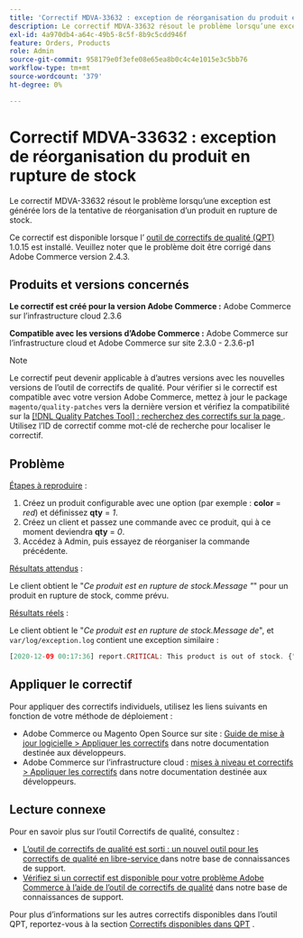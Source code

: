 ```yaml
---
title: 'Correctif MDVA-33632 : exception de réorganisation du produit en rupture de stock'
description: Le correctif MDVA-33632 résout le problème lorsqu’une exception est générée lors de la tentative de réorganisation d’un produit en rupture de stock.
exl-id: 4a970db4-a64c-49b5-8c5f-8b9c5cdd946f
feature: Orders, Products
role: Admin
source-git-commit: 958179e0f3efe08e65ea8b0c4c4e1015e3c5bb76
workflow-type: tm+mt
source-wordcount: '379'
ht-degree: 0%

---
```


# Correctif MDVA-33632 : exception de réorganisation du produit en rupture de stock

Le correctif MDVA-33632 résout le problème lorsqu’une exception est générée lors de la tentative de réorganisation d’un produit en rupture de stock.

Ce correctif est disponible lorsque l’ [outil de correctifs de qualité (QPT)](/help/announcements/adobe-commerce-announcements/magento-quality-patches-released-new-tool-to-self-serve-quality-patches.md) 1.0.15 est installé. Veuillez noter que le problème doit être corrigé dans Adobe Commerce version 2.4.3.

## Produits et versions concernés

**Le correctif est créé pour la version Adobe Commerce :** Adobe Commerce sur l’infrastructure cloud 2.3.6

**Compatible avec les versions d’Adobe Commerce :** Adobe Commerce sur l’infrastructure cloud et Adobe Commerce sur site 2.3.0 - 2.3.6-p1

>[!NOTE]
>
>Le correctif peut devenir applicable à d’autres versions avec les nouvelles versions de l’outil de correctifs de qualité. Pour vérifier si le correctif est compatible avec votre version Adobe Commerce, mettez à jour le package `magento/quality-patches` vers la dernière version et vérifiez la compatibilité sur la [[!DNL Quality Patches Tool] : recherchez des correctifs sur la page ](https://devdocs.magento.com/quality-patches/tool.html#patch-grid). Utilisez l’ID de correctif comme mot-clé de recherche pour localiser le correctif.

## Problème

<u>Étapes à reproduire</u> :

1. Créez un produit configurable avec une option (par exemple : **color** = *red*) et définissez **qty** = *1*.
1. Créez un client et passez une commande avec ce produit, qui à ce moment deviendra **qty** = *0*.
1. Accédez à Admin, puis essayez de réorganiser la commande précédente.

<u>Résultats attendus</u> :

Le client obtient le &quot;*Ce produit est en rupture de stock.Message &quot;*&quot; pour un produit en rupture de stock, comme prévu.

<u>Résultats réels</u> :

Le client obtient le &quot;*Ce produit est en rupture de stock.Message de*&quot;, et `var/log/exception.log` contient une exception similaire :

```php
[2020-12-09 00:17:36] report.CRITICAL: This product is out of stock. {"exception":"[object] (Magento\\Framework\\Exception\\LocalizedException(code: 0): This product is out of stock. at /vendor/magento/module-quote/Model/Quote.php:1711)"} []
```

## Appliquer le correctif

Pour appliquer des correctifs individuels, utilisez les liens suivants en fonction de votre méthode de déploiement :

* Adobe Commerce ou Magento Open Source sur site : [Guide de mise à jour logicielle > Appliquer les correctifs](https://devdocs.magento.com/guides/v2.4/comp-mgr/patching/mqp.html) dans notre documentation destinée aux développeurs.
* Adobe Commerce sur l’infrastructure cloud : [mises à niveau et correctifs > Appliquer les correctifs](https://devdocs.magento.com/cloud/project/project-patch.html) dans notre documentation destinée aux développeurs.

## Lecture connexe

Pour en savoir plus sur l’outil Correctifs de qualité, consultez :

* [ L’outil de correctifs de qualité est sorti : un nouvel outil pour les correctifs de qualité en libre-service ](/help/announcements/adobe-commerce-announcements/magento-quality-patches-released-new-tool-to-self-serve-quality-patches.md) dans notre base de connaissances de support.
* [Vérifiez si un correctif est disponible pour votre problème Adobe Commerce à l’aide de l’outil de correctifs de qualité](/help/support-tools/patches-available-in-qpt-tool/check-patch-for-magento-issue-with-magento-quality-patches.md) dans notre base de connaissances de support.

Pour plus d’informations sur les autres correctifs disponibles dans l’outil QPT, reportez-vous à la section [Correctifs disponibles dans QPT](https://support.magento.com/hc/en-us/sections/360010506631-Patches-available-in-QPT-tool-) .
